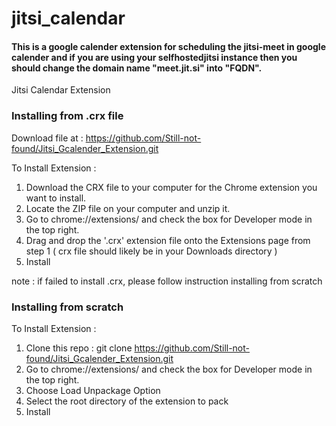# jitsi_calendar
   
#### This is a google calender extension for scheduling the jitsi-meet in google calender and if you are using your selfhostedjitsi instance then you should change the domain name "meet.jit.si" into "FQDN".
    

Jitsi Calendar Extension

### Installing from .crx file

Download file at : https://github.com/Still-not-found/Jitsi_Gcalender_Extension.git

To Install Extension :
1. Download the CRX file to your computer for the Chrome extension you want to install.
2. Locate the ZIP file on your computer and unzip it.
3. Go to chrome://extensions/ and check the box for Developer mode in the top right.
4. Drag and drop the '.crx' extension file onto the Extensions page from step 1 ( crx file should likely be in your Downloads directory )
5. Install

note : if failed to install .crx, please follow instruction installing from scratch



### Installing from scratch

To Install Extension :
1. Clone this repo : git clone https://github.com/Still-not-found/Jitsi_Gcalender_Extension.git
2. Go to chrome://extensions/ and check the box for Developer mode in the top right.
3. Choose Load Unpackage Option
4. Select the root directory of the extension to pack
5. Install

